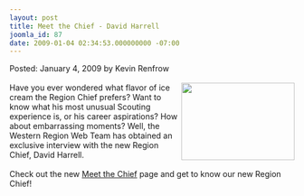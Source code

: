 ```yaml
---
layout: post
title: Meet the Chief - David Harrell
joomla_id: 87
date: 2009-01-04 02:34:53.000000000 -07:00
---
```

Posted: January 4, 2009 by Kevin Renfrow<br/><br/>
<img src=images/meetthechief.jpg width=200 height=137 align=right style=padding-left:4px;padding-bottom:4px>
Have you ever wondered what flavor of ice cream the Region Chief prefers? Want to know what his most unusual Scouting experience is, or his career aspirations? How about embarrassing moments? Well, the Western Region Web Team has obtained an exclusive interview with the new Region Chief, David Harrell.
<br/><br/>
Check out the new <a href=http://western.oa-bsa.org/leadership/chief/profile.php>Meet the Chief</a> page and get to know our new Region Chief!
